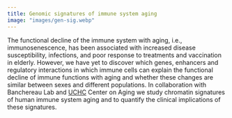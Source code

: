 ```yaml
---
title: Genomic signatures of immune system aging
image: "images/gen-sig.webp"
---
```


The functional decline of the immune system with aging, i.e., immunosenescence, has been associated with increased disease susceptibility, infections, and poor response to treatments and vaccination in elderly. However, we have yet to discover which genes, enhancers and regulatory interactions in which immune cells can explain the functional decline of immune functions with aging and whether these changes are similar between sexes and different populations. In collaboration with Banchereau Lab and [UCHC](https://health.uconn.edu/aging/) Center on Aging we study chromatin signatures of human immune system aging and to quantify the clinical implications of these signatures.